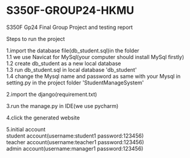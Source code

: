 # S350F-GROUP24-HKMU
S350F Gp24 Final Group Project and testing report  

Steps to run the project  

1.import the database file(db_student.sql)in the folder  
  1.1 we use Navicat for MySql(your computer should install MySql firstly)  
  1.2 create db_student as a new local database  
  1.3 run db_student.sql in local database 'db_student'  
  1.4 change the Mysql name and password as same with your Mysql in setting.py in the project folder 'StudentManageSystem'  

2.import the django(requirement.txt)  

3.run the manage.py in IDE(we use pycharm)  

4.click the generated website  

5.initial account  
student account(username:student1 password:123456)  
teacher account(username:teacher1 password:123456)  
admin account(username:manager1 password:123456)
